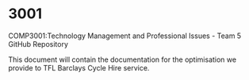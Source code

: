 3001
====

COMP3001:Technology Management and Professional Issues - Team 5 GitHub Repository

This document will contain the documentation for the optimisation we provide to TFL Barclays Cycle Hire service.
